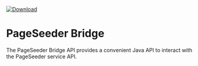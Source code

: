 [ ![Download](https://api.bintray.com/packages/pageseeder/maven/bridge/images/download.svg) ](https://bintray.com/pageseeder/maven/bridge/_latestVersion)

# PageSeeder Bridge

The PageSeeder Bridge API provides a convenient Java API to interact with the PageSeeder service API.
